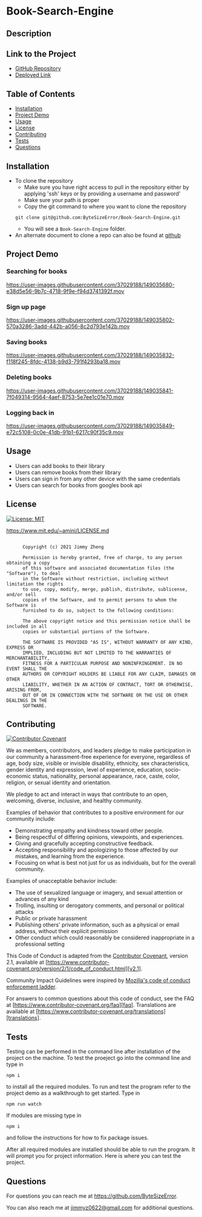 # Book-Search-Engine

## Description

## Link to the Project

-   [GitHub Repository][github-repo]
-   [Deployed Link][deployed-link]

## Table of Contents

-   [Installation](#installation)
-   [Project Demo](#project-demo)
-   [Usage](#usage)
-   [License](#license)
-   [Contributing](#contributing)
-   [Tests](#tests)
-   [Questions](#questions)

## Installation

-   To clone the repository
    -   Make sure you have right access to pull in the repository either by applying 'ssh' keys or by providing a username and password'
    -   Make sure your path is proper
    -   Copy the git command to where you want to clone the repository
    ```
    git clone git@github.com:ByteSizeError/Book-Search-Engine.git
    ```
    -   You will see a `Book-Search-Engine` folder.
-   An alternate document to clone a repo can also be found at [github][github-link]

## Project Demo

### Searching for books


https://user-images.githubusercontent.com/37029188/149035680-e38d5e56-9b7c-4718-9f9e-f94d3741392f.mov


### Sign up page


https://user-images.githubusercontent.com/37029188/149035802-570a3286-3add-442b-a056-8c2d793e142b.mov


### Saving books


https://user-images.githubusercontent.com/37029188/149035832-f118f245-8fdc-4138-b9d3-791f4293ba18.mov


### Deleting books


https://user-images.githubusercontent.com/37029188/149035841-7f049314-9564-4aef-8753-5e7ee1c01e70.mov


### Logging back in


https://user-images.githubusercontent.com/37029188/149035849-e72c5108-0c0e-41db-91b1-6217c90f35c9.mov


## Usage

-   Users can add books to their library
-   Users can remove books from their library
-   Users can sign in from any other device with the same credentials
-   Users can search for books from googles book api

## License

[![License: MIT](https://img.shields.io/badge/License-MIT-yellow.svg)](https://opensource.org/licenses/MIT)

https://www.mit.edu/~amini/LICENSE.md

```MIT License

      Copyright (c) 2021 Jimmy Zheng

      Permission is hereby granted, free of charge, to any person obtaining a copy
      of this software and associated documentation files (the "Software"), to deal
      in the Software without restriction, including without limitation the rights
      to use, copy, modify, merge, publish, distribute, sublicense, and/or sell
      copies of the Software, and to permit persons to whom the Software is
      furnished to do so, subject to the following conditions:

      The above copyright notice and this permission notice shall be included in all
      copies or substantial portions of the Software.

      THE SOFTWARE IS PROVIDED "AS IS", WITHOUT WARRANTY OF ANY KIND, EXPRESS OR
      IMPLIED, INCLUDING BUT NOT LIMITED TO THE WARRANTIES OF MERCHANTABILITY,
      FITNESS FOR A PARTICULAR PURPOSE AND NONINFRINGEMENT. IN NO EVENT SHALL THE
      AUTHORS OR COPYRIGHT HOLDERS BE LIABLE FOR ANY CLAIM, DAMAGES OR OTHER
      LIABILITY, WHETHER IN AN ACTION OF CONTRACT, TORT OR OTHERWISE, ARISING FROM,
      OUT OF OR IN CONNECTION WITH THE SOFTWARE OR THE USE OR OTHER DEALINGS IN THE
      SOFTWARE.
```

## Contributing

[![Contributor Covenant](https://img.shields.io/badge/Contributor%20Covenant-2.1-4baaaa.svg)](code_of_conduct.md)

We as members, contributors, and leaders pledge to make participation in our
community a harassment-free experience for everyone, regardless of age, body
size, visible or invisible disability, ethnicity, sex characteristics, gender
identity and expression, level of experience, education, socio-economic status,
nationality, personal appearance, race, caste, color, religion, or sexual identity
and orientation.

We pledge to act and interact in ways that contribute to an open, welcoming,
diverse, inclusive, and healthy community.

Examples of behavior that contributes to a positive environment for our
community include:

-   Demonstrating empathy and kindness toward other people.
-   Being respectful of differing opinions, viewpoints, and experiences.
-   Giving and gracefully accepting constructive feedback.
-   Accepting responsibility and apologizing to those affected by our mistakes, and learning from the experience.
-   Focusing on what is best not just for us as individuals, but for the overall community.

Examples of unacceptable behavior include:

-   The use of sexualized language or imagery, and sexual attention or advances of any kind
-   Trolling, insulting or derogatory comments, and personal or political attacks
-   Public or private harassment
-   Publishing others' private information, such as a physical or email address, without their explicit permission
-   Other conduct which could reasonably be considered inappropriate in a professional setting

This Code of Conduct is adapted from the [Contributor Covenant][homepage],
version 2.1, available at
[https://www.contributor-covenant.org/version/2/1/code_of_conduct.html][v2.1].

Community Impact Guidelines were inspired by
[Mozilla's code of conduct enforcement ladder][mozilla coc].

For answers to common questions about this code of conduct, see the FAQ at
[https://www.contributor-covenant.org/faq][faq]. Translations are available
at [https://www.contributor-covenant.org/translations][translations].

## Tests

Testing can be performed in the command line after installation of the project on the machine. To test the proeject go into the command line and type in

```
npm i
```

to install all the required modules.
To run and test the program refer to the project demo as a walkthrough to get started.
Type in

```
npm run watch
```

If modules are missing type in

```
npm i
```

and follow the instructions for how to fix package issues.

After all required modules are installed should be able to run the program. It will prompt you for project information. Here is where you can test the project.

## Questions

For questions you can reach me at https://github.com/ByteSizeError.

You can also reach me at jimmyz0622@gmail.com for additional questions.

[deployed-link]: https://evening-plains-22699.herokuapp.com/
[faq]: https://www.contributor-covenant.org/faq
[github-link]: https://docs.github.com/en/github/creating-cloning-and-archiving-repositories/cloning-a-repository-from-github/cloning-a-repository
[github-repo]: https://github.com/ByteSizeError/Book-Search-Engine
[homepage]: https://www.contributor-covenant.org
[mozilla coc]: https://github.com/mozilla/diversity
[translations]: https://www.contributor-covenant.org/translations
[v2.1]: https://www.contributor-covenant.org/version/2/1/code_of_conduct.html
